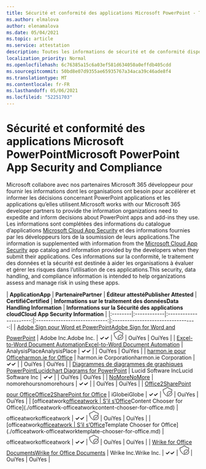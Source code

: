```yaml
---
title: Sécurité et conformité des applications Microsoft PowerPoint - Toutes les applications
ms.author: elmalova
author: elenamalova
ms.date: 05/04/2021
ms.topic: article
ms.service: attestation
description: Toutes les informations de sécurité et de conformité disponibles pour toutes les applications PowerPoint Microsoft.
localization_priority: Normal
ms.openlocfilehash: 6c76385a15c6a03ef581d634050a0effdb405cdd
ms.sourcegitcommit: 50bd8e07d9355ae65935767a34aca39c46ade8f4
ms.translationtype: MT
ms.contentlocale: fr-FR
ms.lasthandoff: 05/06/2021
ms.locfileid: "52251703"
---
```

# <a name="microsoft-powerpoint-app-security-and-compliance"></a><span data-ttu-id="f169b-103">Sécurité et conformité des applications Microsoft PowerPoint</span><span class="sxs-lookup"><span data-stu-id="f169b-103">Microsoft PowerPoint App Security and Compliance</span></span>

<span data-ttu-id="f169b-104">Microsoft collabore avec nos partenaires Microsoft 365 développeur pour fournir les informations dont les organisations ont besoin pour accélérer et informer les décisions concernant PowerPoint applications et les applications qu’elles utilisent.</span><span class="sxs-lookup"><span data-stu-id="f169b-104">Microsoft works with our Microsoft 365 developer partners to provide the information organizations need to expedite and inform decisions about PowerPoint apps and add-ins they use.</span></span> <span data-ttu-id="f169b-105">Les informations sont complétées des informations du catalogue d’applications [Microsoft Cloud App Security](https://www.microsoft.com/en-us/enterprise-mobility-security/cloud-app-security) et des informations fournies par les développeurs lors de la soumission de leurs applications.</span><span class="sxs-lookup"><span data-stu-id="f169b-105">The information is supplemented with information from the [Microsoft Cloud App Security](https://www.microsoft.com/en-us/enterprise-mobility-security/cloud-app-security) app catalog and information provided by the developers when they submit their applications.</span></span> <span data-ttu-id="f169b-106">Ces informations sur la conformité, le traitement des données et la sécurité est destinée à aider les organisations à évaluer et gérer les risques dans l’utilisation de ces applications.</span><span class="sxs-lookup"><span data-stu-id="f169b-106">This security, data handling, and compliance information is intended to help organizations assess and manage risk in using these apps.</span></span>

| <span data-ttu-id="f169b-107">**Application**</span><span class="sxs-lookup"><span data-stu-id="f169b-107">**App**</span></span> | <span data-ttu-id="f169b-108">**Partenaire**</span><span class="sxs-lookup"><span data-stu-id="f169b-108">**Partner**</span></span> | <span data-ttu-id="f169b-109">**Éditeur attesté**</span><span class="sxs-lookup"><span data-stu-id="f169b-109">**Publisher Attested**</span></span> | <span data-ttu-id="f169b-110">**Certifié**</span><span class="sxs-lookup"><span data-stu-id="f169b-110">**Certified**</span></span> | <span data-ttu-id="f169b-111">**Informations sur le traitement des données**</span><span class="sxs-lookup"><span data-stu-id="f169b-111">**Data Handling Information**</span></span> | <span data-ttu-id="f169b-112">**Informations sur la Sécurité des applications cloud**</span><span class="sxs-lookup"><span data-stu-id="f169b-112">**Cloud App Security Information**</span></span> |
|:--------|:------------|:----------------------:|:-----------------------------:|:----------------------------------:|
| [<span data-ttu-id="f169b-113">Adobe Sign pour Word et PowerPoint</span><span class="sxs-lookup"><span data-stu-id="f169b-113">Adobe Sign for Word and PowerPoint</span></span>](./adobe-inc-sign-for-word-and-powerpoint.md) | <span data-ttu-id="f169b-114">Adobe Inc.</span><span class="sxs-lookup"><span data-stu-id="f169b-114">Adobe Inc.</span></span> | <span data-ttu-id="f169b-115">**✓**</span><span class="sxs-lookup"><span data-stu-id="f169b-115">**✓**</span></span> | <img alt="Certified application badge" src="../media/certified-badge.png" height="25" width="25" /> | <span data-ttu-id="f169b-116">Oui</span><span class="sxs-lookup"><span data-stu-id="f169b-116">Yes</span></span> | <span data-ttu-id="f169b-117">Oui</span><span class="sxs-lookup"><span data-stu-id="f169b-117">Yes</span></span> |
| [<span data-ttu-id="f169b-118">Excel-to-Word Document Automation</span><span class="sxs-lookup"><span data-stu-id="f169b-118">Excel-to-Word Document Automation</span></span>](./analysisplace-excel-to-word-document-automation.md) | <span data-ttu-id="f169b-119">AnalysisPlace</span><span class="sxs-lookup"><span data-stu-id="f169b-119">AnalysisPlace</span></span> | <span data-ttu-id="f169b-120">**✓**</span><span class="sxs-lookup"><span data-stu-id="f169b-120">**✓**</span></span> |  | <span data-ttu-id="f169b-121">Oui</span><span class="sxs-lookup"><span data-stu-id="f169b-121">Yes</span></span> | <span data-ttu-id="f169b-122">Oui</span><span class="sxs-lookup"><span data-stu-id="f169b-122">Yes</span></span> |
| [<span data-ttu-id="f169b-123">harmon.ie pour Office</span><span class="sxs-lookup"><span data-stu-id="f169b-123">harmon.ie for Office</span></span>](./harmonie-corporation-for-office.md) | <span data-ttu-id="f169b-124">harmon.ie Corporation</span><span class="sxs-lookup"><span data-stu-id="f169b-124">harmon.ie Corporation</span></span> | <span data-ttu-id="f169b-125">**✓**</span><span class="sxs-lookup"><span data-stu-id="f169b-125">**✓**</span></span> |  | <span data-ttu-id="f169b-126">Oui</span><span class="sxs-lookup"><span data-stu-id="f169b-126">Yes</span></span> | <span data-ttu-id="f169b-127">Oui</span><span class="sxs-lookup"><span data-stu-id="f169b-127">Yes</span></span> |
| [<span data-ttu-id="f169b-128">Diagrammes de diagrammes de graphiques PowerPoint</span><span class="sxs-lookup"><span data-stu-id="f169b-128">Lucidchart Diagrams for PowerPoint</span></span>](./lucid-software-inc-lucidchart-diagrams-for-powerpoint.md) | <span data-ttu-id="f169b-129">Lucid Software Inc</span><span class="sxs-lookup"><span data-stu-id="f169b-129">Lucid Software Inc</span></span> | <span data-ttu-id="f169b-130">**✓**</span><span class="sxs-lookup"><span data-stu-id="f169b-130">**✓**</span></span> |  | <span data-ttu-id="f169b-131">Oui</span><span class="sxs-lookup"><span data-stu-id="f169b-131">Yes</span></span> | <span data-ttu-id="f169b-132">Oui</span><span class="sxs-lookup"><span data-stu-id="f169b-132">Yes</span></span> |
| [<span data-ttu-id="f169b-133">NoMore</span><span class="sxs-lookup"><span data-stu-id="f169b-133">NoMore</span></span>](./nomorehours-nomore.md) | <span data-ttu-id="f169b-134">nomorehours</span><span class="sxs-lookup"><span data-stu-id="f169b-134">nomorehours</span></span> | <span data-ttu-id="f169b-135">**✓**</span><span class="sxs-lookup"><span data-stu-id="f169b-135">**✓**</span></span> |  | <span data-ttu-id="f169b-136">Oui</span><span class="sxs-lookup"><span data-stu-id="f169b-136">Yes</span></span> | <span data-ttu-id="f169b-137">Oui</span><span class="sxs-lookup"><span data-stu-id="f169b-137">Yes</span></span> |
| [<span data-ttu-id="f169b-138">Office2SharePoint pour Office</span><span class="sxs-lookup"><span data-stu-id="f169b-138">Office2SharePoint for Office</span></span>](./iglobe-office2sharepoint-for-office.md) | <span data-ttu-id="f169b-139">iGlobe</span><span class="sxs-lookup"><span data-stu-id="f169b-139">iGlobe</span></span> | <span data-ttu-id="f169b-140">**✓**</span><span class="sxs-lookup"><span data-stu-id="f169b-140">**✓**</span></span> | <img alt="Certified application badge" src="../media/certified-badge.png" height="25" width="25" /> | <span data-ttu-id="f169b-141">Oui</span><span class="sxs-lookup"><span data-stu-id="f169b-141">Yes</span></span> | <span data-ttu-id="f169b-142">Oui</span><span class="sxs-lookup"><span data-stu-id="f169b-142">Yes</span></span> |
| <span data-ttu-id="f169b-143">[officeatwork</span><span class="sxs-lookup"><span data-stu-id="f169b-143">[officeatwork</span></span> | <span data-ttu-id="f169b-144">S’il s’Office](./officeatwork-officeatworkcontent-chooser-for-office.md)</span><span class="sxs-lookup"><span data-stu-id="f169b-144">Content Chooser for Office](./officeatwork-officeatworkcontent-chooser-for-office.md)</span></span> | <span data-ttu-id="f169b-145">officeatwork</span><span class="sxs-lookup"><span data-stu-id="f169b-145">officeatwork</span></span> | <span data-ttu-id="f169b-146">**✓**</span><span class="sxs-lookup"><span data-stu-id="f169b-146">**✓**</span></span> | <img alt="Certified application badge" src="../media/certified-badge.png" height="25" width="25" /> | <span data-ttu-id="f169b-147">Oui</span><span class="sxs-lookup"><span data-stu-id="f169b-147">Yes</span></span> | <span data-ttu-id="f169b-148">Oui</span><span class="sxs-lookup"><span data-stu-id="f169b-148">Yes</span></span> |
| <span data-ttu-id="f169b-149">[officeatwork</span><span class="sxs-lookup"><span data-stu-id="f169b-149">[officeatwork</span></span> | <span data-ttu-id="f169b-150">S’il s’Office](./officeatwork-officeatworktemplate-chooser-for-office.md)</span><span class="sxs-lookup"><span data-stu-id="f169b-150">Template Chooser for Office](./officeatwork-officeatworktemplate-chooser-for-office.md)</span></span> | <span data-ttu-id="f169b-151">officeatwork</span><span class="sxs-lookup"><span data-stu-id="f169b-151">officeatwork</span></span> | <span data-ttu-id="f169b-152">**✓**</span><span class="sxs-lookup"><span data-stu-id="f169b-152">**✓**</span></span> | <img alt="Certified application badge" src="../media/certified-badge.png" height="25" width="25" /> | <span data-ttu-id="f169b-153">Oui</span><span class="sxs-lookup"><span data-stu-id="f169b-153">Yes</span></span> | <span data-ttu-id="f169b-154">Oui</span><span class="sxs-lookup"><span data-stu-id="f169b-154">Yes</span></span> |
| [<span data-ttu-id="f169b-155">Wrike for Office Documents</span><span class="sxs-lookup"><span data-stu-id="f169b-155">Wrike for Office Documents</span></span>](./wrike-inc-for-office-documents.md) | <span data-ttu-id="f169b-156">Wrike Inc.</span><span class="sxs-lookup"><span data-stu-id="f169b-156">Wrike Inc.</span></span> | <span data-ttu-id="f169b-157">**✓**</span><span class="sxs-lookup"><span data-stu-id="f169b-157">**✓**</span></span> | <img alt="Certified application badge" src="../media/certified-badge.png" height="25" width="25" /> | <span data-ttu-id="f169b-158">Oui</span><span class="sxs-lookup"><span data-stu-id="f169b-158">Yes</span></span> | <span data-ttu-id="f169b-159">Oui</span><span class="sxs-lookup"><span data-stu-id="f169b-159">Yes</span></span> |
